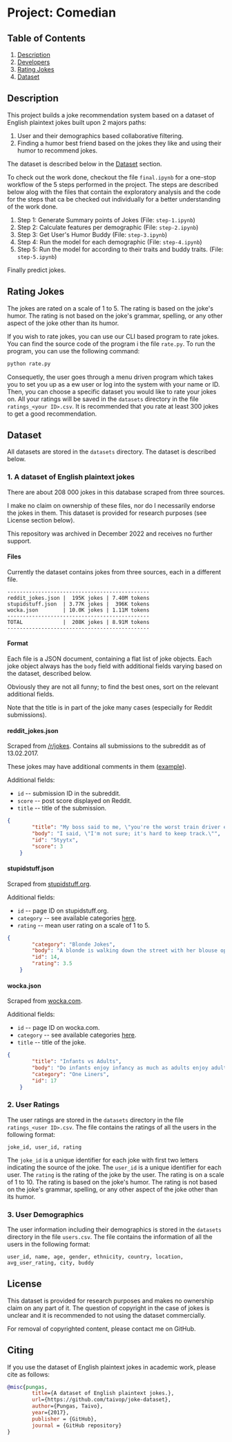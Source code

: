 # Project: Comedian

## Table of Contents
1. [Description](#description)
2. [Developers](#developers)
3. [Rating Jokes](#rating-jokes)
4. [Dataset](#dataset)


## Description
This project builds a joke recommendation system based on a dataset of English plaintext jokes built upon 2 majors paths:
1. User and their demographics based collaborative filtering.
2. Finding a humor best friend based on the jokes they like and using their humor to recommend jokes.

The dataset is described below in the [Dataset](#dataset) section.

To check out the work done, checkout the file `final.ipynb` for a one-stop workflow of the 5 steps performed in the project. The steps are described below alog with the files that contain the exploratory analysis and the code for the steps that ca be checked out individually for a better understanding of the work done.

1. Step 1: Generate Summary points of Jokes  (File: `step-1.ipynb`)
2. Step 2: Calculate features per demographic (File: `step-2.ipynb`)
3. Step 3: Get User's Humor Buddy (File: `step-3.ipynb`)
4. Step 4: Run the model for each demographic (File: `step-4.ipynb`)
5. Step 5: Run the model for according to their traits and buddy traits. (File: `step-5.ipynb`)

Finally predict jokes.

## Rating Jokes
The jokes are rated on a scale of 1 to 5. The rating is based on the joke's humor. The rating is not based on the joke's grammar, spelling, or any other aspect of the joke other than its humor. 

If you wish to rate jokes, you can use our CLI based program to rate jokes. You can find the source code of the program i the file `rate.py`. To run the program, you can use the following command:
```bash
python rate.py
```

Consequetly, the user goes through a menu driven program which takes you to set you up as a ew user or log into the system with your name or ID. Then, you can choose a specific dataset you would like to rate your jokes on. All your ratings will be saved in the `datasets` directory in the file `ratings_<your ID>.csv`. It is recommended that you rate at least 300 jokes to get a good recommendation. 

## Dataset
All datasets are stored in the `datasets` directory. The dataset is described below.

### 1. A dataset of English plaintext jokes

There are about 208 000 jokes in this database scraped from three sources.

I make no claim on ownership of these files, nor do I necessarily endorse the jokes in them. This dataset is provided for research purposes (see License section below).

This repository was archived in December 2022 and receives no further support.


#### Files
Currently the dataset contains jokes from three sources, each in a different file.

```
----------------------------------------------
reddit_jokes.json |  195K jokes | 7.40M tokens
stupidstuff.json  | 3.77K jokes |  396K tokens
wocka.json        | 10.0K jokes | 1.11M tokens
----------------------------------------------
TOTAL             |  208K jokes | 8.91M tokens
----------------------------------------------
```

#### Format
Each file is a JSON document, containing a flat list of joke objects. Each joke object always has the `body` field with additional fields varying based on the dataset, described below.

Obviously they are not all funny; to find the best ones, sort on the relevant additional fields.

Note that the title is in part of the joke many cases (especially for Reddit submissions).

#### reddit_jokes.json
Scraped from [/r/jokes](https://www.reddit.com/r/jokes). Contains all submissions to the subreddit as of 13.02.2017.

These jokes may have additional comments in them ([example](https://www.reddit.com/r/Jokes/comments/5k9tgu/this_is_the_dirty_joke_my_85yo_grandad_told_to/)).

Additional fields:

* `id` -- submission ID in the subreddit.
* `score` -- post score displayed on Reddit.
* `title` -- title of the submission.

```json
{
        "title": "My boss said to me, \"you're the worst train driver ever. How many have you derailed this year?\"",
        "body": "I said, \"I'm not sure; it's hard to keep track.\"",
        "id": "5tyytx",
        "score": 3
    }
```

#### stupidstuff.json
Scraped from [stupidstuff.org](http://stupidstuff.org/jokes/).

Additional fields:

* `id` -- page ID on stupidstuff.org.
* `category` -- see available categories [here](http://stupidstuff.org/jokes/category.htm).
* `rating` -- mean user rating on a scale of 1 to 5.

```json
{
        "category": "Blonde Jokes",
        "body": "A blonde is walking down the street with her blouse open, exposing one of her breasts. A nearby policeman approaches her and remarks, \"Ma'am, are you aware that I could cite you for indecent exposure?\" \"Why, officer?\" asks the blonde. \"Because your blouse is open and your breast is exposed.\" \"Oh my goodness,\" exclaims the blonde, \"I must have left my baby on the bus!\"",
        "id": 14,
        "rating": 3.5
    }
```


#### wocka.json
Scraped from [wocka.com](http://wocka.com/).

Additional fields:

* `id` -- page ID on wocka.com.
* `category` -- see available categories [here](http://www.wocka.com/).
* `title` -- title of the joke.

```json
{
        "title": "Infants vs Adults",
        "body": "Do infants enjoy infancy as much as adults enjoy adultery?",
        "category": "One Liners",
        "id": 17
    }
```

### 2. User Ratings
The user ratings are stored in the `datasets` directory in the file `ratings_<user ID>.csv`. The file contains the ratings of all the users in the following format:
```
joke_id, user_id, rating
```
The `joke_id` is a unique identifier for each joke with first two letters indicating the source of the joke. The `user_id` is a unique identifier for each user. The `rating` is the rating of the joke by the user. The rating is on a scale of 1 to 10. The rating is based on the joke's humor. The rating is not based on the joke's grammar, spelling, or any other aspect of the joke other than its humor.

### 3. User Demographics
The user information including their demographics is stored in the `datasets` directory in the file `users.csv`. The file contains the information of all the users in the following format:
```
user_id, name, age, gender, ethnicity, country, location, avg_user_rating, city, buddy
```


## License
This dataset is provided for research purposes and makes no ownership claim on any part of it. The question of copyright in the case of jokes is unclear and it is recommended to not using the dataset commercially.

For removal of copyrighted content, please contact me on GitHub.

## Citing
If you use the dataset of English plaintext jokes in academic work, please cite as follows:

```bibtex
@misc{pungas,
        title={A dataset of English plaintext jokes.},
        url={https://github.com/taivop/joke-dataset},
        author={Pungas, Taivo},
        year={2017},
        publisher = {GitHub},
        journal = {GitHub repository}
}
```
